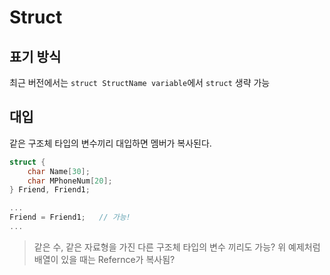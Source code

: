 # Struct
## 표기 방식
최근 버전에서는 `struct StructName variable`에서 `struct` 생략 가능

## 대입
같은 구조체 타입의 변수끼리 대입하면 멤버가 복사된다.
```cpp
struct {
	char Name[30];
	char MPhoneNum[20];
} Friend, Friend1;

...
Friend = Friend1;	// 가능!
...
```

> 같은 수, 같은 자료형을 가진 다른 구조체 타입의 변수 끼리도 가능?
> 위 예제처럼 배열이 있을 때는 Refernce가 복사됨?
<!--stackedit_data:
eyJoaXN0b3J5IjpbLTIyOTczOTE2Nl19
-->